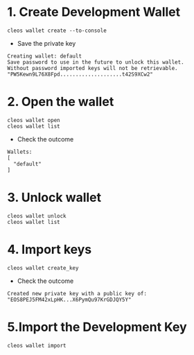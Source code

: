 # 1. Create Development Wallet

```
cleos wallet create --to-console
```

- Save the private key
```
Creating wallet: default
Save password to use in the future to unlock this wallet.
Without password imported keys will not be retrievable.
"PW5Kewn9L76X8Fpd....................t42S9XCw2"
```

# 2. Open the wallet
```
cleos wallet open
cleos wallet list
```
- Check the outcome
```
Wallets:
[
  "default"
]
```

# 3. Unlock wallet
```
cleos wallet unlock
cleos wallet list
```

# 4. Import keys

```
cleos wallet create_key
```

- Check the outcome
```
Created new private key with a public key of: "EOS8PEJ5FM42xLpHK...X6PymQu97KrGDJQY5Y"
```

# 5.Import the Development Key

```
cleos wallet import
```
